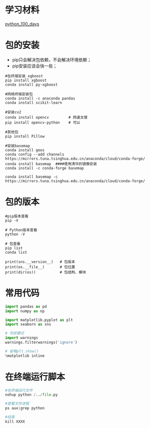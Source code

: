 # 学习材料
[python_100_days](https://github.com/jackfrued/Python-100-Days)

# 包的安装
- pip只会解决包依赖，不会解决环境依赖；
- pip安装应该会快一些；

```shell
#在终端安装 xgboost
pip install xgboost
conda install py-xgboost

#网络终端安装包
conda install -c anaconda pandas
conda install scikit-learn

#安装cv2
conda install opencv         # 网速太慢
pip install opencv-python    # 可以

#其他包
pip install Pillow

#安装basemap
conda install geos
conda config --add channels https://mirrors.tuna.tsinghua.edu.cn/anaconda/cloud/conda-forge/
conda install basemap  ####使用清华的镜像安装
conda install -c conda-forge basemap

conda install basemap -c https://mirrors.tuna.tsinghua.edu.cn/anaconda/cloud/conda-forge/
```

# 包的版本
```shell
#pip版本查看
pip -V

# Python版本查看
python -V

# 包查看
pip list
conda list

print(sns.__version__)   # 包版本
print(os.__file__)       # 包位置
print(dir(os))           # 包结构、模块
```

# 常用代码
```python
import pandas as pd
import numpy as np

import matplotlib.pyplot as plt
import seaborn as sns

# 勿扰模式
import warnings
warnings.filterwarnings('ignore')

# 省略plt.show()
%matplotlib inline  
```

# 在终端运行脚本
```python
#在终端运行文件
nohup python /../file.py

#查看文件进程
ps aux|grep python

#结束
kill XXXX
```